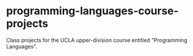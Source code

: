 # programming-languages-course-projects
Class projects for the UCLA upper-division course entitled "Programming Languages".

